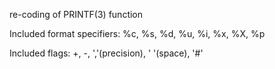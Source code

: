 re-coding of PRINTF(3) function

Included format specifiers: %c, %s, %d, %u, %i, %x, %X, %p

Included flags: +, -, ','(precision), ' '(space), '#'
